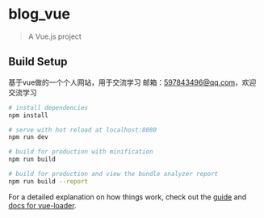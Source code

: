 # blog_vue

> A Vue.js project

## Build Setup

基于vue做的一个个人网站，用于交流学习
邮箱：597843496@qq.com，欢迎交流学习


``` bash
# install dependencies
npm install

# serve with hot reload at localhost:8080
npm run dev

# build for production with minification
npm run build

# build for production and view the bundle analyzer report
npm run build --report
```

For a detailed explanation on how things work, check out the [guide](http://vuejs-templates.github.io/webpack/) and [docs for vue-loader](http://vuejs.github.io/vue-loader).
